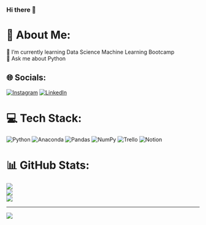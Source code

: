 ### Hi there 👋

# 💫 About Me:
🌱 I’m currently learning Data Science Machine Learning Bootcamp<br>💬 Ask me about Python<br>


## 🌐 Socials:
[![Instagram](https://img.shields.io/badge/Instagram-%23E4405F.svg?logo=Instagram&logoColor=white)](https://instagram.com/yaserazzz) [![LinkedIn](https://img.shields.io/badge/LinkedIn-%230077B5.svg?logo=linkedin&logoColor=white)](https://linkedin.com/in/korkmazyasineray) 

# 💻 Tech Stack:
![Python](https://img.shields.io/badge/python-3670A0?style=for-the-badge&logo=python&logoColor=ffdd54) ![Anaconda](https://img.shields.io/badge/Anaconda-%2344A833.svg?style=for-the-badge&logo=anaconda&logoColor=white) ![Pandas](https://img.shields.io/badge/pandas-%23150458.svg?style=for-the-badge&logo=pandas&logoColor=white) ![NumPy](https://img.shields.io/badge/numpy-%23013243.svg?style=for-the-badge&logo=numpy&logoColor=white) ![Trello](https://img.shields.io/badge/Trello-%23026AA7.svg?style=for-the-badge&logo=Trello&logoColor=white) ![Notion](https://img.shields.io/badge/Notion-%23000000.svg?style=for-the-badge&logo=notion&logoColor=white)
# 📊 GitHub Stats:
![](https://github-readme-stats.vercel.app/api?username=yaseraz&theme=vue-dark&hide_border=false&include_all_commits=true&count_private=true)<br/>
![](https://github-readme-streak-stats.herokuapp.com/?user=yaseraz&theme=vue-dark&hide_border=false)<br/>
![](https://github-readme-stats.vercel.app/api/top-langs/?username=yaseraz&theme=vue-dark&hide_border=false&include_all_commits=true&count_private=true&layout=compact)

---
[![](https://visitcount.itsvg.in/api?id=yaseraz&icon=0&color=10)](https://visitcount.itsvg.in)

<!-- Proudly created with GPRM ( https://gprm.itsvg.in ) -->
